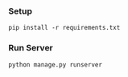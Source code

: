### Setup

``` 
pip install -r requirements.txt
```

### Run Server
```
python manage.py runserver
```